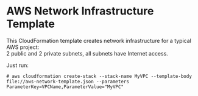 # AWS Network Infrastructure Template

This CloudFormation template creates network infrastructure for a typical AWS project:<br>
2 public and 2 private subnets, all subnets have Internet access. 


Just run:
```
# aws cloudformation create-stack --stack-name MyVPC --template-body file://aws-network-template.json --parameters ParameterKey=VPCName,ParameterValue="MyVPC"
```
